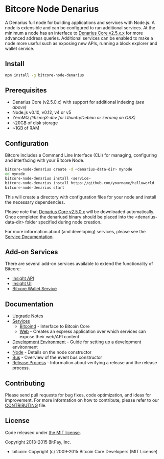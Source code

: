 Bitcore Node Denarius
============

A Denarius full node for building applications and services with Node.js. A node is extensible and can be configured to run additional services. At the minimum a node has an interface to [Denarius Core v2.5.x.x](https://github.com/carsenk/denarius/tree/v2.5.2) for more advanced address queries. Additional services can be enabled to make a node more useful such as exposing new APIs, running a block explorer and wallet service.

## Install

```bash
npm install -g bitcore-node-denarius
```

## Prerequisites

- Denarius Core (v2.5.0.x) with support for additional indexing *(see above)*
- Node.js v0.10, v0.12, v4 or v5
- ZeroMQ *(libzmq3-dev for Ubuntu/Debian or zeromq on OSX)*
- ~20GB of disk storage
- ~1GB of RAM

## Configuration

Bitcore includes a Command Line Interface (CLI) for managing, configuring and interfacing with your Bitcore Node.

```bash
bitcore-node-denarius create -d <denarius-data-dir> mynode
cd mynode
bitcore-node-denarius install <service>
bitcore-node-denarius install https://github.com/yourname/helloworld
bitcore-node-denarius start
```

This will create a directory with configuration files for your node and install the necessary dependencies.

Please note that [Denarius Core v2.5.0.x](https://github.com/carsenk/denarius/tree/v2.5.2) will be downloaded automatically. Once completed the denariusd binary should be placed into the &lt;denarius-data-dir&gt; folder specified during node creation.

For more information about (and developing) services, please see the [Service Documentation](docs/services.md).

## Add-on Services

There are several add-on services available to extend the functionality of Bitcore:

- [Insight API](https://github.com/carsenk/insight-api-dnr/tree/master)
- [Insight UI](https://github.com/carsenk/insight-ui-dnr/tree/master)
- [Bitcore Wallet Service](https://github.com/denariuspay/bitcore-wallet-service/tree/master)

## Documentation

- [Upgrade Notes](docs/upgrade.md)
- [Services](docs/services.md)
  - [Bitcoind](docs/services/bitcoind.md) - Interface to Bitcoin Core
  - [Web](docs/services/web.md) - Creates an express application over which services can expose their web/API content
- [Development Environment](docs/development.md) - Guide for setting up a development environment
- [Node](docs/node.md) - Details on the node constructor
- [Bus](docs/bus.md) - Overview of the event bus constructor
- [Release Process](docs/release.md) - Information about verifying a release and the release process.

## Contributing

Please send pull requests for bug fixes, code optimization, and ideas for improvement. For more information on how to contribute, please refer to our [CONTRIBUTING](https://github.com/bitpay/bitcore/blob/master/CONTRIBUTING.md) file.

## License

Code released under [the MIT license](https://github.com/bitpay/bitcore-node-denarius/blob/master/LICENSE).

Copyright 2013-2015 BitPay, Inc.

- bitcoin: Copyright (c) 2009-2015 Bitcoin Core Developers (MIT License)
